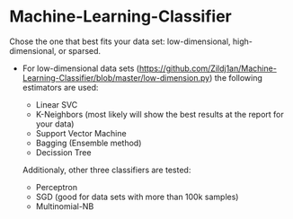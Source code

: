 # Machine-Learning-Classifier
Chose the one that best fits your data set: low-dimensional, high-dimensional, or sparsed.

* For low-dimensional data sets (https://github.com/Zildj1an/Machine-Learning-Classifier/blob/master/low-dimension.py) the following estimators are used:
  + Linear SVC
  + K-Neighbors (most likely will show the best results at the report for your data)
  + Support Vector Machine
  + Bagging (Ensemble method)
  + Decission Tree
  
  Additionaly, other three classifiers are tested:
  
  + Perceptron
  + SGD (good for data sets with more than 100k samples)
  + Multinomial-NB
